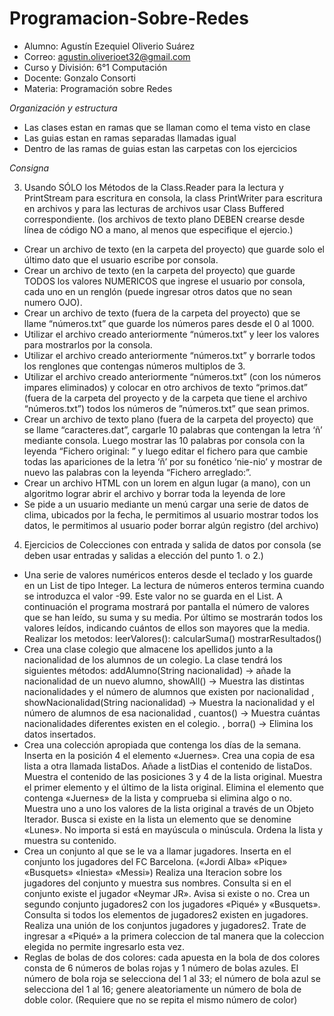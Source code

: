 # Programacion-Sobre-Redes
- Alumno: Agustín Ezequiel Oliverio Suárez
- Correo: agustin.oliverioet32@gmail.com
- Curso y División: 6°1 Computación
- Docente: Gonzalo Consorti
- Materia: Programación sobre Redes

*Organización y estructura*
- Las clases estan en ramas que se llaman como el tema visto en clase
- Las guias estan en ramas separadas llamadas igual
- Dentro de las ramas de guias estan las carpetas con los ejercicios

*Consigna*

3. Usando SÓLO los Métodos de la Class.Reader para la lectura y PrintStream para escritura en consola, la class PrintWriter para escritura en archivos y para las lecturas de archivos usar Class Buffered correspondiente. (los archivos de texto plano DEBEN crearse desde línea de código NO a mano, al menos que especifique el ejercio.)
- Crear un archivo de texto (en la carpeta del proyecto) que guarde solo el último dato que el usuario escribe por consola.
- Crear un archivo de texto (en la carpeta del proyecto) que guarde TODOS los valores NUMERICOS que ingrese el usuario por consola, cada uno en un renglón (puede ingresar otros datos que no sean numero OJO).
- Crear un archivo de texto (fuera de la carpeta del proyecto) que se llame “números.txt” que guarde los números pares desde el 0 al 1000.
- Utilizar el archivo creado anteriormente “números.txt” y leer los valores para mostrarlos por la consola.
- Utilizar el archivo creado anteriormente “números.txt” y borrarle todos los renglones que contengas números multiplos de 3.
- Utilizar el archivo creado anteriormente “números.txt” (con los números impares eliminados) y colocar en otro archivos de texto “primos.dat” (fuera de la carpeta del proyecto y de la carpeta que tiene el archivo “números.txt”) todos los números de ”números.txt” que sean primos.
- Crear un archivo de texto plano (fuera de la carpeta del proyecto) que se llame “caracteres.dat”, cargarle 10 palabras que contengan la letra ‘ñ’ mediante consola. Luego mostrar las 10 palabras por consola con la leyenda “Fichero original: ” y luego editar el fichero para que cambie todas las apariciones de la letra ‘ñ’ por su fonético ‘nie-nio’ y mostrar de nuevo las palabras con la leyenda “Fichero arreglado:”.
- Crear un archivo HTML con un lorem en algun lugar (a mano), con un algoritmo lograr abrir el archivo y borrar toda la leyenda de lore
- Se pide a un usuario mediante un menú cargar una serie de datos de clima, ubicados por la fecha, le permitimos al usuario mostrar todos los datos, le permitimos al usuario poder borrar algún registro (del archivo)



4. Ejercicios de Colecciones  con entrada y salida de datos por consola (se deben usar entradas y salidas a elección del punto 1. o 2.)
- Una serie de valores numéricos enteros desde el teclado y los guarde en un List de tipo Integer. La lectura de números enteros termina cuando se introduzca el valor -99. Este valor no se guarda en el List. A continuación el programa mostrará por pantalla el número de valores que se han leído, su suma y su media. Por último se mostrarán todos los valores leídos, indicando cuántos de ellos son mayores que la media. Realizar los metodos: leerValores():  calcularSuma()  mostrarResultados()
- Crea una clase colegio que almacene los apellidos junto a la nacionalidad de los alumnos de un colegio. La clase tendrá los siguientes métodos: addAlumno(String nacionalidad) ->  añade la nacionalidad de un nuevo alumno,  showAll() ->  Muestra las distintas nacionalidades y el número de alumnos que existen por nacionalidad  ,       showNacionalidad(String nacionalidad)  ->  Muestra la nacionalidad y el número de alumnos de esa nacionalidad  ,  cuantos()  ->  Muestra cuántas nacionalidades diferentes existen en el colegio.  ,  borra() ->  Elimina los datos insertados.
- Crea una colección apropiada que contenga los días de la semana.  Inserta en la posición 4 el elemento «Juernes».  Crea una copia de esa lista a otra llamada listaDos. Añade a listDias el contenido de listaDos. Muestra el contenido de las posiciones 3 y 4 de la lista original.  Muestra el primer elemento y el último de la lista original.   Elimina el elemento que contenga «Juernes» de la lista y comprueba si elimina algo o no. Muestra uno a uno los valores de la lista original a través de un Objeto Iterador. Busca si existe en la lista un elemento que se denomine «Lunes». No importa si está en mayúscula o minúscula.    Ordena la lista y muestra su contenido.
- Crea un conjunto al que se le va a llamar jugadores. Inserta en el conjunto los jugadores del FC Barcelona. («Jordi Alba» «Pique» «Busquets» «Iniesta» «Messi»)  Realiza una Iteracion  sobre los jugadores del conjunto y muestra sus nombres.     Consulta si en el conjunto existe el jugador «Neymar JR». Avisa si existe o no. Crea un segundo conjunto jugadores2 con los jugadores «Piqué» y «Busquets».        Consulta si todos los elementos de jugadores2 existen en jugadores.        Realiza una unión de los conjuntos jugadores y jugadores2. Trate de ingresar a «Piqué» a la primera coleccion de tal manera que la coleccion elegida no permite ingresarlo esta vez.
- Reglas de bolas de dos colores: cada apuesta en la bola de dos colores consta de 6 números de bolas rojas y 1 número de bolas azules. El número de bola roja se selecciona del 1 al 33; el número de bola azul se selecciona del 1 al 16; genere aleatoriamente un número de bola de doble color. (Requiere que no se repita el mismo número de color)
